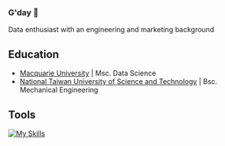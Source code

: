 ### G'day 👋

Data enthusiast with an engineering and marketing background

## Education
- <a href="https://www.mq.edu.au" target="_blank">Macquarie University</a> | Msc. Data Science   
- <a href="https://www.ntust.edu.tw" target="_blank">National Taiwan University of Science and Technology</a> | Bsc. Mechanical Engineering

## Tools
[![My Skills](https://skillicons.dev/icons?i=python,sklearn,r,mysql,vscode,github)](https://skillicons.dev)
